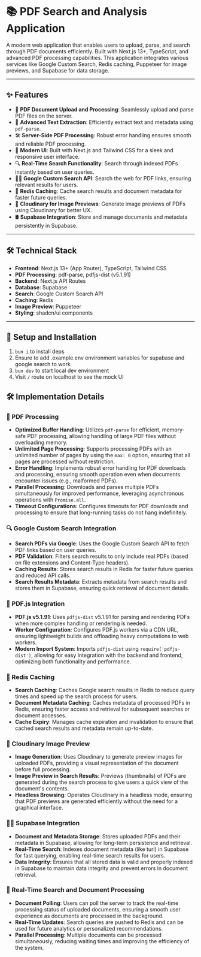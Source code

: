 # 📚 PDF Search and Analysis Application

A modern web application that enables users to upload, parse, and search through PDF documents efficiently. Built with Next.js 13+, TypeScript, and advanced PDF processing capabilities. This application integrates various services like Google Custom Search, Redis caching, Puppeteer for image previews, and Supabase for data storage.

---

## ✨ Features

- 📄 **PDF Document Upload and Processing**: Seamlessly upload and parse PDF files on the server.
- 🧠 **Advanced Text Extraction**: Efficiently extract text and metadata using `pdf-parse`.
- 🛠️ **Server-Side PDF Processing**: Robust error handling ensures smooth and reliable PDF processing.
- 🎨 **Modern UI**: Built with Next.js and Tailwind CSS for a sleek and responsive user interface.
- 🔍 **Real-Time Search Functionality**: Search through indexed PDFs instantly based on user queries.
- 🧑‍💻 **Google Custom Search API**: Search the web for PDF links, ensuring relevant results for users.
- 🔄 **Redis Caching**: Cache search results and document metadata for faster future queries.
- 🎨 **Cloudinary for Image Previews**: Generate image previews of PDFs using Cloudinary for better UX.
- 🛢️ **Supabase Integration**: Store and manage documents and metadata persistently in Supabase.

---

## 🛠️ Technical Stack

- **Frontend**:
  Next.js 13+ (App Router), TypeScript, Tailwind CSS
- **PDF Processing**:
  pdf-parse, pdfjs-dist (v5.1.91)
- **Backend**:
  Next.js API Routes
- **Database**:
  Supabase
- **Search**:
  Google Custom Search API
- **Caching**:
  Redis
- **Image Preview**:
  Puppeteer
- **Styling**:
  shadcn/ui components

---

## 🚀 Setup and Installation

1. `bun i` to install deps
2. Ensure to add .example.env environment variables for supabase and google search to work
3. `bun dev` to start local dev environment
4. Visit `/` route on localhost to see the mock UI

## 🛠️ Implementation Details

### 📄 PDF Processing
- **Optimized Buffer Handling**: Utilizes `pdf-parse` for efficient, memory-safe PDF processing, allowing handling of large PDF files without overloading memory.
- **Unlimited Page Processing**: Supports processing PDFs with an unlimited number of pages by using the `max: 0` option, ensuring that all pages are processed without restriction.
- **Error Handling**: Implements robust error handling for PDF downloads and processing, ensuring smooth operation even when documents encounter issues (e.g., malformed PDFs).
- **Parallel Processing**: Downloads and parses multiple PDFs simultaneously for improved performance, leveraging asynchronous operations with `Promise.all`.
- **Timeout Configurations**: Configures timeouts for PDF downloads and processing to ensure that long-running tasks do not hang indefinitely.

### 🔍 Google Custom Search Integration
- **Search PDFs via Google**: Uses the Google Custom Search API to fetch PDF links based on user queries.
- **PDF Validation**: Filters search results to only include real PDFs (based on file extensions and Content-Type headers).
- **Caching Results**: Stores search results in Redis for faster future queries and reduced API calls.
- **Search Results Metadata**: Extracts metadata from search results and stores them in Supabase, ensuring quick retrieval of document details.

### 🧠 PDF.js Integration
- **PDF.js v5.1.91**: Uses `pdfjs-dist` v5.1.91 for parsing and rendering PDFs when more complex handling or rendering is needed.
- **Worker Configuration**: Configures PDF.js workers via a CDN URL, ensuring lightweight builds and offloading heavy computations to web workers.
- **Modern Import System**: Imports `pdfjs-dist` using `require('pdfjs-dist')`, allowing for easy integration with the backend and frontend, optimizing both functionality and performance.

### 🔄 Redis Caching
- **Search Caching**: Caches Google search results in Redis to reduce query times and speed up the search process for users.
- **Document Metadata Caching**: Caches metadata of processed PDFs in Redis, ensuring faster access and retrieval for subsequent searches or document accesses.
- **Cache Expiry**: Manages cache expiration and invalidation to ensure that cached search results and metadata remain up-to-date.

### 🎨 Cloudinary Image Preview
- **Image Generation**: Uses Cloudinary to generate preview images for uploaded PDFs, providing a visual representation of the document before full processing.
- **Image Preview in Search Results**: Previews (thumbnails) of PDFs are generated during the search process to give users a quick view of the document's contents.
- **Headless Browsing**: Operates Cloudinary in a headless mode, ensuring that PDF previews are generated efficiently without the need for a graphical interface.

### 🧑‍💻 Supabase Integration
- **Document and Metadata Storage**: Stores uploaded PDFs and their metadata in Supabase, allowing for long-term persistence and retrieval.
- **Real-Time Search**: Indexes document metadata (like turl) in Supabase for fast querying, enabling real-time search results for users.
- **Data Integrity**: Ensures that all stored data is valid and properly indexed in Supabase to maintain data integrity and prevent errors in document retrieval.

### 🚀 Real-Time Search and Document Processing
- **Document Polling**: Users can poll the server to track the real-time processing status of uploaded documents, ensuring a smooth user experience as documents are processed in the background.
- **Real-Time Updates**: Search queries are pushed to Redis and can be used for future analytics or personalized recommendations.
- **Parallel Processing**: Multiple documents can be processed simultaneously, reducing waiting times and improving the efficiency of the system.


